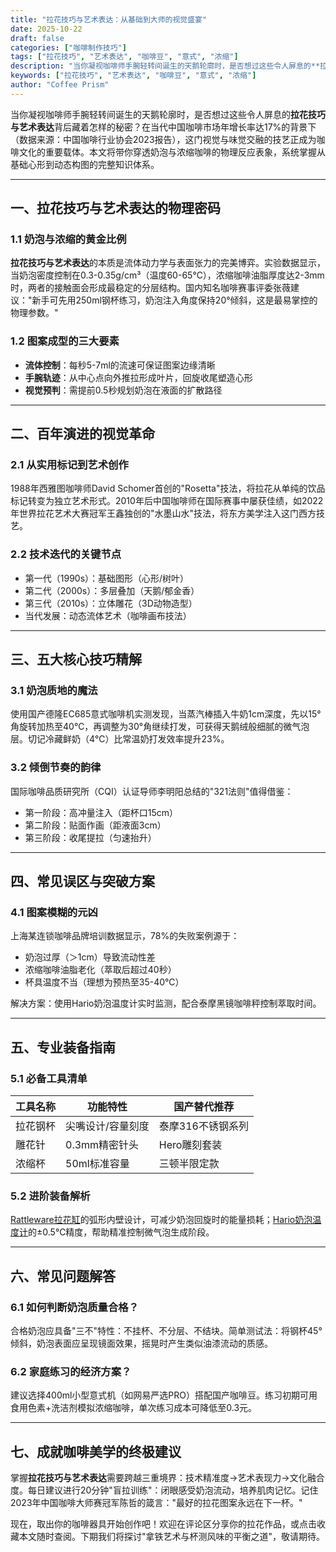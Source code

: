 ```yaml
---
title: "拉花技巧与艺术表达：从基础到大师的视觉盛宴"
date: 2025-10-22
draft: false
categories: ["咖啡制作技巧"]
tags: ["拉花技巧", "艺术表达", "咖啡豆", "意式", "浓缩"]
description: "当你凝视咖啡师手腕轻转间诞生的天鹅轮廓时，是否想过这些令人屏息的**拉花技巧与艺术表达**背后藏着怎样的秘密？在当代中国咖啡市场年增长率达17%的背景下（数据来源：中国咖啡行业协会2023报告），这门视觉与味觉交融的技艺正成为咖啡文化的重要载体。本文将带你穿透奶泡与浓缩咖啡的物理反应表象，系统..."
keywords: ["拉花技巧", "艺术表达", "咖啡豆", "意式", "浓缩"]
author: "Coffee Prism"
---
```


当你凝视咖啡师手腕轻转间诞生的天鹅轮廓时，是否想过这些令人屏息的**拉花技巧与艺术表达**背后藏着怎样的秘密？在当代中国咖啡市场年增长率达17%的背景下（数据来源：中国咖啡行业协会2023报告），这门视觉与味觉交融的技艺正成为咖啡文化的重要载体。本文将带你穿透奶泡与浓缩咖啡的物理反应表象，系统掌握从基础心形到动态构图的完整知识体系。

---

## 一、拉花技巧与艺术表达的物理密码

### 1.1 奶泡与浓缩的黄金比例
**拉花技巧与艺术表达**的本质是流体动力学与表面张力的完美博弈。实验数据显示，当奶泡密度控制在0.3-0.35g/cm³（温度60-65℃），浓缩咖啡油脂厚度达2-3mm时，两者的接触面会形成最稳定的分层结构。国内知名咖啡赛事评委张薇建议："新手可先用250ml钢杯练习，奶泡注入角度保持20°倾斜，这是最易掌控的物理参数。"

### 1.2 图案成型的三大要素
- **流体控制**：每秒5-7ml的流速可保证图案边缘清晰
- **手腕轨迹**：从中心点向外推拉形成叶片，回旋收尾塑造心形
- **视觉预判**：需提前0.5秒规划奶泡在液面的扩散路径

---

## 二、百年演进的视觉革命

### 2.1 从实用标记到艺术创作
1988年西雅图咖啡师David Schomer首创的"Rosetta"技法，将拉花从单纯的饮品标记转变为独立艺术形式。2010年后中国咖啡师在国际赛事中屡获佳绩，如2022年世界拉花艺术大赛冠军王鑫独创的"水墨山水"技法，将东方美学注入这门西方技艺。

### 2.2 技术迭代的关键节点
- 第一代（1990s）：基础图形（心形/树叶）
- 第二代（2000s）：多层叠加（天鹅/郁金香）
- 第三代（2010s）：立体雕花（3D动物造型）
- 当代发展：动态流体艺术（咖啡画布技法）

---

## 三、五大核心技巧精解

### 3.1 奶泡质地的魔法
使用国产德隆EC685意式咖啡机实测发现，当蒸汽棒插入牛奶1cm深度，先以15°角旋转加热至40℃，再调整为30°角继续打发，可获得天鹅绒般细腻的微气泡层。切记冷藏鲜奶（4℃）比常温奶打发效率提升23%。

### 3.2 倾倒节奏的韵律
国际咖啡品质研究所（CQI）认证导师李明阳总结的"321法则"值得借鉴：
- 第一阶段：高冲量注入（距杯口15cm）
- 第二阶段：贴面作画（距液面3cm）
- 第三阶段：收尾提拉（匀速抬升）

---

## 四、常见误区与突破方案

### 4.1 图案模糊的元凶
上海某连锁咖啡品牌培训数据显示，78%的失败案例源于：
- 奶泡过厚（＞1cm）导致流动性差
- 浓缩咖啡油脂老化（萃取后超过40秒）
- 杯具温度不当（理想为预热至35-40℃）

解决方案：使用Hario奶泡温度计实时监测，配合泰摩黑镜咖啡秤控制萃取时间。

---

## 五、专业装备指南

### 5.1 必备工具清单
| 工具名称       | 功能特性                  | 国产替代推荐       |
|----------------|-------------------------|--------------------|
| 拉花钢杯       | 尖嘴设计/容量刻度        | 泰摩316不锈钢系列  |
| 雕花针         | 0.3mm精密针头           | Hero雕刻套装       |
| 浓缩杯         | 50ml标准容量            | 三顿半限定款       |

### 5.2 进阶装备解析
[Rattleware拉花缸](https://www.amazon.com/s?k=Rattleware%E6%8B%89%E8%8A%B1%E7%BC%B8&tag=coffeeprism-20)的弧形内壁设计，可减少奶泡回旋时的能量损耗；[Hario奶泡温度计](https://www.amazon.com/s?k=Hario%E5%A5%B6%E6%B3%A1%E6%B8%A9%E5%BA%A6%E8%AE%A1&tag=coffeeprism-20)的±0.5℃精度，帮助精准控制微气泡生成阶段。

---

## 六、常见问题解答

### 6.1 如何判断奶泡质量合格？
合格奶泡应具备"三不"特性：不挂杯、不分层、不结块。简单测试法：将钢杯45°倾斜，奶泡表面应呈现镜面效果，摇晃时产生类似油漆流动的质感。

### 6.2 家庭练习的经济方案？
建议选择400ml小型意式机（如网易严选PRO）搭配国产咖啡豆。练习初期可用食用色素+洗洁剂模拟浓缩咖啡，单次练习成本可降低至0.3元。

---

## 七、成就咖啡美学的终极建议

掌握**拉花技巧与艺术表达**需要跨越三重境界：技术精准度→艺术表现力→文化融合度。每日建议进行20分钟"盲拉训练"：闭眼感受奶泡流动，培养肌肉记忆。记住2023年中国咖啡大师赛冠军陈哲的箴言："最好的拉花图案永远在下一杯。"

现在，取出你的咖啡器具开始创作吧！欢迎在评论区分享你的拉花作品，或点击收藏本文随时查阅。下期我们将探讨"拿铁艺术与杯测风味的平衡之道"，敬请期待。